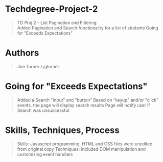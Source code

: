 # Techdegree-Project-2
>TD Proj 2 - List Pagination and Filtering <BR>
>Added Pagination and Search functionality for a list of students
>Going for "Exceeds Expectations"

# Authors
>Joe Turner / jgturner

# Going for "Exceeds Expectations"
>Added a Search "input" and "button"
>Based on "keyup" and/or "click" events, the page will display search results
>Page will notify user if Search was unsuccessful

# Skills, Techniques, Process
>Skills: Javascript programming. HTML and CSS files were unedited from original copy
>Techniques: included DOM manipulation and customizing event handlers

